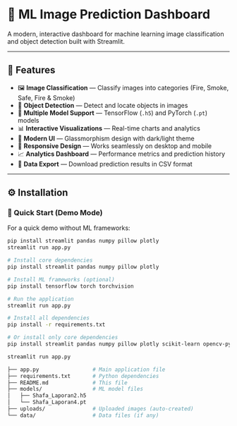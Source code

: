 # 🧠 ML Image Prediction Dashboard

A modern, interactive dashboard for machine learning image classification and object detection built with Streamlit.

---

## 🚀 Features
- 🖼️ **Image Classification** — Classify images into categories (Fire, Smoke, Safe, Fire & Smoke)  
- 🎯 **Object Detection** — Detect and locate objects in images  
- 🤖 **Multiple Model Support** — TensorFlow (`.h5`) and PyTorch (`.pt`) models  
- 📊 **Interactive Visualizations** — Real-time charts and analytics  
- 🎨 **Modern UI** — Glassmorphism design with dark/light theme  
- 📱 **Responsive Design** — Works seamlessly on desktop and mobile  
- 📈 **Analytics Dashboard** — Performance metrics and prediction history  
- 💾 **Data Export** — Download prediction results in CSV format  

---

## ⚙️ Installation

### 🧩 Quick Start (Demo Mode)
For a quick demo without ML frameworks:

```bash
pip install streamlit pandas numpy pillow plotly
streamlit run app.py

# Install core dependencies
pip install streamlit pandas numpy pillow plotly

# Install ML frameworks (optional)
pip install tensorflow torch torchvision

# Run the application
streamlit run app.py

# Install all dependencies
pip install -r requirements.txt

# Or install only core dependencies
pip install streamlit pandas numpy pillow plotly scikit-learn opencv-python-headless matplotlib seaborn

streamlit run app.py

├── app.py                 # Main application file
├── requirements.txt       # Python dependencies
├── README.md              # This file
├── models/                # ML model files
│   ├── Shafa_Laporan2.h5
│   └── Shafa_Laporan4.pt
├── uploads/               # Uploaded images (auto-created)
└── data/                  # Data files (if any)
